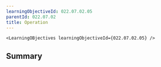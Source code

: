 ```yaml
---
learningObjectiveId: 022.07.02.05
parentId: 022.07.02
title: Operation
---
```


```tsx eval
<LearningOBjectives learningObjectiveId={022.07.02.05} />
```

## Summary
